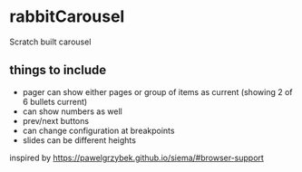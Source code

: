 # rabbitCarousel
Scratch built carousel

## things to include
* pager can show either pages or group of items as current (showing 2 of 6 bullets current)
* can show numbers as well
* prev/next buttons
* can change configuration at breakpoints
* slides can be different heights


inspired by https://pawelgrzybek.github.io/siema/#browser-support
